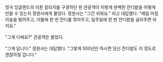 영국 잉글랜드의 이튼 칼리지를 구경하던 한 관광객이 이렇게 완벽한 잔디밭을 어떻게 만들 수 있는지 정원사에게 물었다. 정원사는 "그건 쉬워요." 라고 대답했다. "매일 아침 이슬을 털어주고, 이틀에 한 번 잔디를 깎아주고, 일주일에 한 번 잔디밭을 골라주면 되지요."
<br></br>
"그게 다에요?" 관광객은 물었다.
<br></br>
"그게 답니다." 정원사는 대답했다. "그렇게 500년만 하시면 당신 잔디밭도 이 정도로 괜찮아질 겁니다."

